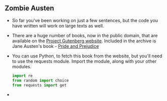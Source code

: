 ## Zombie Austen

- So far you've been working on just a few sentences, but the code you have written will work on large texts as well.

- There are a huge number of books, now in the public domain, that are available on the [Project Gutenberg website](https://www.gutenberg.org/). Included in the archive is Jane Austen's book - [Pride and Prejudice](https://www.gutenberg.org/files/1342/1342-0.txt)

- You can use Python, to fetch this book from the website, but you'll need to use the requests module. Import the module, along with your other modules.

	```python
	import re
	from random import choice
	from requests import get
	```
-

